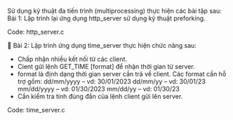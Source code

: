 


Sử dụng kỹ thuật đa tiến trình (multiprocessing) thực hiện các bài tập sau:
Bài 1: Lập trình lại ứng dụng http_server sử dụng kỹ thuật preforking.

Code: http_server.c

🥐 Bài 2: Lập trình ứng dụng time_server thực hiện chức năng sau:
+ Chấp nhận nhiều kết nối từ các client.
+ Cient gửi lệnh GET_TIME [format] để nhận thời gian từ server.
+ format là định dạng thời gian server cần trả về client. Các format cần hỗ trợ gồm:
    dd/mm/yyyy – vd: 30/01/2023
    dd/mm/yy – vd: 30/01/23
    mm/dd/yyyy – vd: 01/30/2023
    mm/dd/yy – vd: 01/30/23
+ Cần kiểm tra tính đúng đắn của lệnh client gửi lên server.

Code: time_server.c
